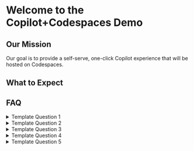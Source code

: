 # Welcome to the Copilot+Codespaces Demo 


## Our Mission
Our goal is to provide a self-serve, one-click Copilot experience that will be hosted on Codespaces.

## What to Expect


## FAQ
<details>
<summary>Template Question 1</summary><br>
   
Template text for Question 1.
</details>
<details>
<summary>Template Question 2</summary><br>
   
Template text for Question 2.
</details>
<details>
<summary>Template Question 3</summary><br>
   
Template text for Question 3.
</details>
<details>
<summary>Template Question 4</summary><br>

Template text for Question 4.
</details>
<details>
<summary>Template Question 5</summary><br>
   
Template text for Question 5.

##
   
A POC for demoing Copilot in a Codespaces

   [![Open in GitHub Codespaces](https://github.com/codespaces/badge.svg)](https://codespaces.new/github/copilot-codespaces-demo?resume=1)

- **try GitHub Copilot - Learn how GitHub Copilot can power your development
